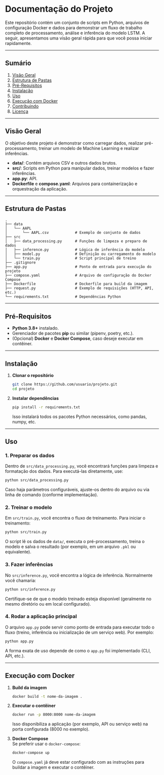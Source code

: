 # Documentação do Projeto

Este repositório contém um conjunto de scripts em Python, arquivos de configuração Docker e dados para demonstrar um fluxo de trabalho completo de processamento, análise e inferência do modelo LSTM. A seguir, apresentamos uma visão geral rápida para que você possa iniciar rapidamente.

---

## Sumário

1. [Visão Geral](#visão-geral)
2. [Estrutura de Pastas](#estrutura-de-pastas)
3. [Pré-Requisitos](#pré-requisitos)
4. [Instalação](#instalação)
5. [Uso](#uso)
6. [Execução com Docker](#execução-com-docker)
7. [Contribuindo](#contribuindo)
8. [Licença](#licença)

---

## Visão Geral

O objetivo deste projeto é demonstrar como carregar dados, realizar pré-processamento, treinar um modelo de Machine Learning e realizar inferências.  
- **data/**: Contém arquivos CSV e outros dados brutos.  
- **src/**: Scripts em Python para manipular dados, treinar modelos e fazer inferências.  
- **app.py**: API.  
- **Dockerfile** e **compose.yaml**: Arquivos para containerização e orquestração da aplicação.  

---

## Estrutura de Pastas

```
.
├── data
│   └── AAPL
│       └── AAPL.csv            # Exemplo de conjunto de dados
├── src
│   ├── data_processing.py      # Funções de limpeza e preparo de dados
│   ├── inference.py            # Lógica de inferência do modelo
│   ├── model.py                # Definição ou carregamento do modelo
│   └── train.py                # Script principal de treino
├── .gitignore
├── app.py                      # Ponto de entrada para execução do projeto
├── compose.yaml                # Arquivo de configuração do Docker Compose
├── Dockerfile                  # Dockerfile para build da imagem
├── request.py                  # Exemplo de requisições (HTTP, API, etc.)
└── requirements.txt            # Dependências Python
```

---

## Pré-Requisitos

- **Python 3.8+** instalado.
- Gerenciador de pacotes **pip** ou similar (pipenv, poetry, etc.).
- (Opcional) **Docker** e **Docker Compose**, caso deseje executar em contêiner.

---

## Instalação

1. **Clonar o repositório**  
   ```bash
   git clone https://github.com/usuario/projeto.git
   cd projeto
   ```

2. **Instalar dependências**  
   ```bash
   pip install -r requirements.txt
   ```
   Isso instalará todos os pacotes Python necessários, como pandas, numpy, etc.

---

## Uso

### 1. Preparar os dados
Dentro de `src/data_processing.py`, você encontrará funções para limpeza e formatação dos dados. Para executá-las diretamente, use:
```bash
python src/data_processing.py
```
Caso haja parâmetros configuráveis, ajuste-os dentro do arquivo ou via linha de comando (conforme implementação).

### 2. Treinar o modelo
Em `src/train.py`, você encontra o fluxo de treinamento. Para iniciar o treinamento:
```bash
python src/train.py
```
O script lê os dados de `data/`, executa o pré-processamento, treina o modelo e salva o resultado (por exemplo, em um arquivo `.pkl` ou equivalente).

### 3. Fazer inferências
No `src/inference.py`, você encontra a lógica de inferência. Normalmente você chamaria:
```bash
python src/inference.py
```
Certifique-se de que o modelo treinado esteja disponível (geralmente no mesmo diretório ou em local configurado).

### 4. Rodar a aplicação principal
O arquivo `app.py` pode servir como ponto de entrada para executar todo o fluxo (treino, inferência ou inicialização de um serviço web). Por exemplo:
```bash
python app.py
```
A forma exata de uso depende de como o `app.py` foi implementado (CLI, API, etc.).

---

## Execução com Docker

1. **Build da imagem**  
   ```bash
   docker build -t nome-da-imagem .
   ```
2. **Executar o contêiner**  
   ```bash
   docker run -p 8000:8000 nome-da-imagem
   ```
   Isso disponibiliza a aplicação (por exemplo, API ou serviço web) na porta configurada (8000 no exemplo).

3. **Docker Compose**  
   Se preferir usar o `docker-compose`:
   ```bash
   docker-compose up
   ```
   O `compose.yaml` já deve estar configurado com as instruções para buildar a imagem e executar o contêiner.
